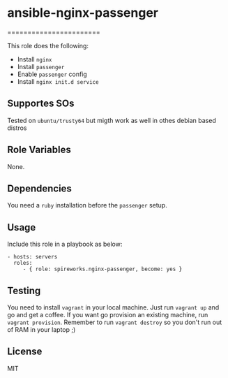 # ansible-nginx-passenger
=======================

This role does the following:

- Install `nginx`
- Install `passenger`
- Enable `passenger` config
- Install `nginx init.d service`

Supportes SOs
-------------
Tested on `ubuntu/trusty64` but migth work as well in othes debian based distros

Role Variables
--------------
None.

Dependencies
------------
You need a `ruby` installation before the `passenger` setup.

Usage
-----
Include this role in a playbook as below:

    - hosts: servers
      roles:
         - { role: spireworks.nginx-passenger, become: yes }

Testing
-------
You need to install `vagrant` in your local machine. Just run
`vagrant up` and go and get a coffee. If you want go provision an
existing machine, run `vagrant provision`. Remember to
run `vagrant destroy` so you don't run out of RAM in your
laptop ;)

License
-------
MIT
